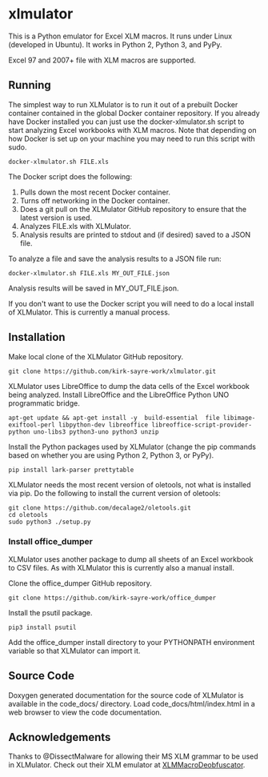 # xlmulator

This is a Python emulator for Excel XLM macros. It runs under Linux
(developed in Ubuntu). It works in Python 2, Python 3, and PyPy.

Excel 97 and 2007+ file with XLM macros are supported.

## Running

The simplest way to run XLMulator is to run it out of a prebuilt
Docker container contained in the global Docker container
repository. If you already have Docker installed you can just use the
docker-xlmulator.sh script to start analyzing Excel workbooks with XLM
macros. Note that depending on how Docker is set up on your machine you
may need to run this script with sudo.

`docker-xlmulator.sh FILE.xls`

The Docker script does the following:

1. Pulls down the most recent Docker container.
2. Turns off networking in the Docker container.
3. Does a git pull on the XLMulator GitHub repository to ensure that the
   latest version is used.
4. Analyzes FILE.xls with XLMulator.
5. Analysis results are printed to stdout and (if desired) saved to a
   JSON file.

To analyze a file and save the analysis results to a JSON file run:

`docker-xlmulator.sh FILE.xls MY_OUT_FILE.json`

Analysis results will be saved in MY_OUT_FILE.json.

If you don't want to use the Docker script you will need to do a local
install of XLMulator. This is currently a manual process.

## Installation

Make local clone of the XLMulator GitHub repository.

`git clone https://github.com/kirk-sayre-work/xlmulator.git`

XLMulator uses LibreOffice to dump the data cells of the Excel
workbook being analyzed. Install LibreOffice and the LibreOffice
Python UNO programmatic bridge.

`
apt-get update && apt-get install -y 
	build-essential 
	file
      	libimage-exiftool-perl
	libpython-dev
        libreoffice
        libreoffice-script-provider-python
        uno-libs3
        python3-uno
        python3
        unzip
`

Install the Python packages used by XLMulator (change the pip commands
based on whether you are using Python 2, Python 3, or PyPy).

`pip install lark-parser prettytable`

XLMulator needs the most recent version of oletools, not what is
installed via pip. Do the following to install the current version of
oletools:

```
git clone https://github.com/decalage2/oletools.git
cd oletools
sudo python3 ./setup.py
```

### Install office_dumper

XLMulator uses another package to dump all sheets of an Excel workbook
to CSV files. As with XLMulator this is currently also a manual
install.

Clone the office_dumper GitHub repository.

`git clone https://github.com/kirk-sayre-work/office_dumper`

Install the psutil package.

`pip3 install psutil`

Add the office_dumper install directory to your PYTHONPATH environment
variable so that XLMulator can import it.

## Source Code

Doxygen generated documentation for the source code of XLMulator is
available in the code_docs/ directory. Load code_docs/html/index.html in a
web browser to view the code documentation.

## Acknowledgements

Thanks to @DissectMalware for allowing their MS XLM grammar to be used in
XLMulator. Check out their XLM emulator at
[XLMMacroDeobfuscator](https://github.com/DissectMalware/XLMMacroDeobfuscator/).
